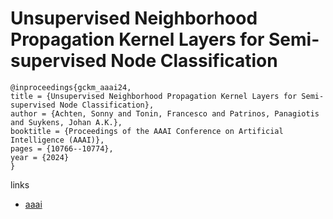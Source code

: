 # Unsupervised Neighborhood Propagation Kernel Layers for Semi-supervised Node Classification

```
@inproceedings{gckm_aaai24,
title = {Unsupervised Neighborhood Propagation Kernel Layers for Semi-supervised Node Classification},
author = {Achten, Sonny and Tonin, Francesco and Patrinos, Panagiotis and Suykens, Johan A.K.},
booktitle = {Proceedings of the AAAI Conference on Artificial Intelligence (AAAI)},
pages = {10766--10774},
year = {2024}
}
```

links
- [aaai](https://ojs.aaai.org/index.php/AAAI/article/view/28949)
